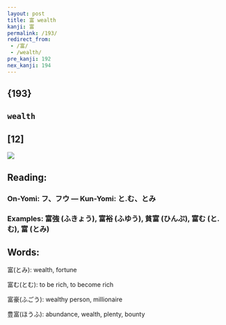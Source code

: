 ```yaml
---
layout: post
title: 富 wealth
kanji: 富
permalink: /193/
redirect_from:
 - /富/
 - /wealth/
pre_kanji: 192
nex_kanji: 194
---
```


## {193}

## `wealth`

## [12]

<div class="stroke"><img src="E5AF8C.png" /></div>

## Reading:

### On-Yomi: フ、フウ &mdash; Kun-Yomi: と.む、とみ

### Examples: 富強 (ふきょう), 富裕 (ふゆう), 貧富 (ひんぷ), 富む (と.む), 富 (とみ)

## Words:

富(とみ): wealth, fortune

富む(とむ): to be rich, to become rich

富豪(ふごう): wealthy person, millionaire

豊富(ほうふ): abundance, wealth, plenty, bounty
